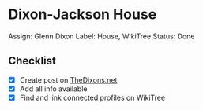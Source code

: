 # Dixon-Jackson House

Assign: Glenn Dixon
Label: House, WikiTree
Status: Done

## Checklist

- [x]  Create post on [TheDixons.net](http://thedixons.net/)
- [x]  Add all info available
- [x]  Find and link connected profiles on WikiTree